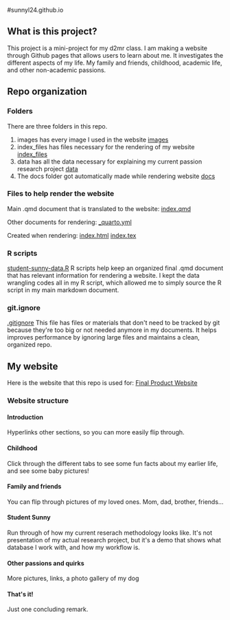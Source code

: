 #sunnyl24.github.io

## What is this project?

This project is a mini-project for my d2mr class. I am making a website through Github pages that allows users to learn about me. 
It investigates the different aspects of my life. My family and friends, childhood, academic life, and other non-academic passions. 

## Repo organization 

### Folders 

There are three folders in this repo. 
1. images has every image I used in the website
[images](https://github.com/sunnyl24/sunnyl24.github.io/tree/main/images) 
2. index_files has files necessary for the rendering of my website
[index_files](https://github.com/sunnyl24/sunnyl24.github.io/tree/main/index_files) 
3. data has all the data necessary for explaining my current passion research project
[data](https://github.com/sunnyl24/sunnyl24.github.io/tree/main/data) 
4. The docs folder got automatically made while rendering website
[docs](https://github.com/sunnyl24/sunnyl24.github.io/tree/main/docs) 


### Files to help render the website 

Main .qmd document that is translated to the website: 
[index.qmd](https://github.com/sunnyl24/sunnyl24.github.io/tree/main/index.qmd)

Other documents for rendering: 
[_quarto.yml](https://github.com/sunnyl24/sunnyl24.github.io/tree/main/_quarto.yml)

Created when rendering:
[index.html](https://github.com/sunnyl24/sunnyl24.github.io/tree/main/index.html)
[index.tex](https://github.com/sunnyl24/sunnyl24.github.io/tree/main/index.tex)

### R scripts 

[student-sunny-data.R](https://github.com/sunnyl24/sunnyl24.github.io/tree/main/student-sunny-data.R)
R scripts help keep an organized final .qmd document that has relevant information for rendering a website. 
I kept the data wrangling codes all in my R script, which allowed me to simply source the R script in my main markdown document. 

### git.ignore 

[.gitignore](https://github.com/sunnyl24/sunnyl24.github.io/tree/main/.gitignore)
This file has files or materials that don't need to be tracked by git because they're too big or not needed anymore in my documents. 
It helps improves performance by ignoring large files and maintains a clean, organized repo. 

## My website 

Here is the website that this repo is used for: [Final Product Website](https://sunnyl24.github.io/)

### Website structure 

#### Introduction

Hyperlinks other sections, so you can more easily flip through.

#### Childhood

Click through the different tabs to see some fun facts about my earlier life, and see some baby pictures! 

#### Family and friends 

You can flip through pictures of my loved ones. 
Mom, dad, brother, friends...

#### Student Sunny 

Run through of how my current reserach methodology looks like. It's not presentation of my actual research project, but it's a demo that shows what database I work with, and how my workflow is. 

#### Other passions and quirks 

More pictures, links, a photo gallery of my dog 

#### That's it! 

Just one concluding remark. 





